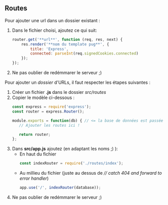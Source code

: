 ## Routes
Pour ajouter une url dans un dossier existant :
1. Dans le fichier choisi, ajoutez ce qui suit:
    ```javascript
    router.get('**url**', function (req, res, next) {
        res.render('**nom du template pug**', {
            title: 'Express',
            connected: parseInt(req.signedCookies.connected)
        });
    });
    ```
2. Ne pas oublier de redémmarer le serveur ;)

Pour ajouter un *dossier* d'URLs, il faut respecter les étapes suivantes :
1. Créer un fichier **.js** dans le dossier *src/routes*
2. Copier le modèle ci-dessous :
    ```javascript
    const express = require('express');
    const router = express.Router();
    
    module.exports = function(db) { // <= la base de données est passée en paramètre
       // Ajouter les routes ici !
    
       return router;
    };
    ```
3. Dans **src/app.js** ajoutez (en adaptant les noms ;) ):
    * En haut du fichier
        ```javascript
        const indexRouter = require('./routes/index');
        ```
    * Au millieu du fichier (juste au dessus de *// catch 404 and forward to error handler*)
        ```javascript
        app.use('/', indexRouter(database));
        ```
4. Ne pas oublier de redémmarer le serveur ;)